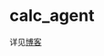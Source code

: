 # calc_agent


详见[博客](https://quoilam.github.io/2025/08/19/calcagent-ReAct%E7%BC%96%E6%8E%92%E7%9A%84agent/)
